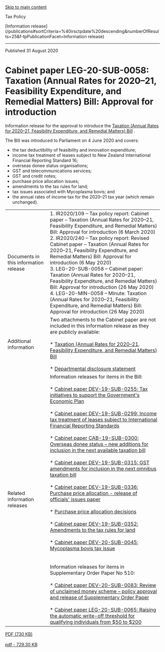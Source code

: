 [Skip to main content](#main-content-tp)

Tax Policy

[Information release](/publications#sortCriteria=%40irsctpdate%20descending&numberOfResults=25&f-tpPublicationFacet=Information release)

* * *

Published 31 August 2020

Cabinet paper LEG-20-SUB-0058: Taxation (Annual Rates for 2020–21, Feasibility Expenditure, and Remedial Matters) Bill: Approval for introduction
=================================================================================================================================================

Information release for the approval to introduce the [Taxation (Annual Rates for 2020–21, Feasibility Expenditure, and Remedial Matters) Bill](/bills/52-273)
.

The Bill was introduced to Parliament on 4 June 2020 and covers:

*   the tax deductibility of feasibility and innovation expenditure;
*   income tax treatment of leases subject to New Zealand International Financial Reporting Standard 16;
*   overseas donee status organisations;
*   GST and telecommunications services;
*   GST and credit notes;
*   purchase price allocation issues;
*   amendments to the tax rules for land;
*   tax issues associated with Mycoplasma bovis; and
*   the annual rates of income tax for the 2020–21 tax year (which remain unchanged).  
      
    

|     |     |
| --- | --- |
| Documents in this information release | 1.  IR2020/109 – Tax policy report: Cabinet paper – Taxation (Annual Rates for 2020–21, Feasibility Expenditure, and Remedial Matters) Bill: Approval for introduction (6 March 2020)<br>2.  IR2020/240 – Tax policy report: Revised Cabinet paper – Taxation (Annual Rates for 2020–21, Feasibility Expenditure, and Remedial Matters) Bill: Approval for introduction (6 May 2020)<br>3.  LEG-20-SUB-0058 – Cabinet paper: Taxation (Annual Rates for 2020–21, Feasibility Expenditure, and Remedial Matters) Bill: Approval for introduction (26 May 2020)<br>4.  LEG-20-MIN-0058 – Minute: Taxation (Annual Rates for 2020–21, Feasibility Expenditure, and Remedial Matters) Bill: Approval for introduction (26 May 2020) |
| Additional information | Two attachments to the Cabinet paper are not included in this information release as they are publicly available:<br><br>*   [Taxation (Annual Rates for 2020–21, Feasibility Expenditure, and Remedial Matters) Bill](http://www.legislation.govt.nz/bill/government/2020/0273/latest/LMS352578.html)<br>    <br>*   [Departmental disclosure statement](http://disclosure.legislation.govt.nz/bill/government/2020/273/) |
| Related information releases | Information releases for items in the Bill:<br><br>*   [Cabinet paper DEV-19-SUB-0255: Tax initiatives to support the Government's Economic Plan](/publications/2019/2019-ir-cab-dev-19-sub-0255)<br>    <br>*   [Cabinet paper DEV-19-SUB-0299: Income tax treatment of leases subject to International Financial Reporting Standards](/publications/2019/2019-ir-cab-dev-19-sub-0299)<br>    <br>*   [Cabinet paper CAB-19-SUB-0300: Overseas donee status – new additions for inclusion in the next available taxation bill](/publications/2020/2020-ir-cab-dev-19-sub-0300)<br>    <br>*   [Cabinet paper DEV-19-SUB-0315: GST amendments for inclusion in the next omnibus taxation bill](/publications/2020/2020-ir-cab-dev-19-sub-0315)<br>    <br>*   [Cabinet paper DEV-19-SUB-0336: Purchase price allocation - release of officials' issues paper](/publications/2020/2020-ir-cab-dev-19-sub-0336)<br>    <br>*   [Purchase price allocation decisions](/publications/2020/2020-ir-cab-dev-20-min-0042)<br>    <br>*   [Cabinet paper DEV-19-SUB-0352: Amendments to the tax rules for land](/publications/2020/2020-ir-cab-dev-19-sub-0352)<br>    <br>*   [Cabinet paper DEV-20-SUB-0045: Mycoplasma bovis tax issue](/publications/2020/2020-ir-cab-dev-20-sub-0045)<br>    <br><br>Information releases for items in Supplementary Order Paper No 510:<br><br>*   [Cabinet paper DEV-20-SUB-0083: Review of unclaimed money scheme – policy approval and release of Supplementary Order Paper](/publications/2020/2020-ir-cab-dev-20-sub-0083)<br>    <br>*   [Cabinet paper LEG-20-SUB-0065: Raising the automatic write-off threshold for qualifying individuals from $50 to $200](/publications/2020/2020-ir-cab-leg-20-sub-0065) |

  

[PDF (730 KB)\
\
pdf \- 729.30 KB](/-/media/project/ir/tp/publications/2020/2020-ir-cab-leg-20-sub-0058/2020-ir-cab-leg-20-sub-0058-pdf.pdf?modified=20200910073252&modified=20200910073252 "PDF (730 KB)")